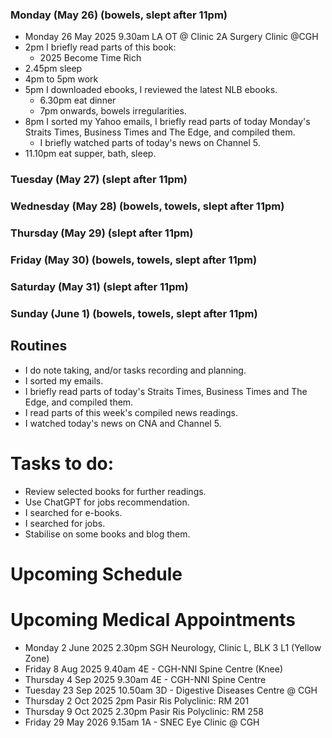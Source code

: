 ### Monday (May 26) (bowels, slept after 11pm)
- Monday 26 May 2025 9.30am LA OT @ Clinic 2A Surgery Clinic @CGH
- 2pm I briefly read parts of this book:
    - 2025 Become Time Rich
- 2.45pm sleep
- 4pm to 5pm work
- 5pm I downloaded ebooks, I reviewed the latest NLB ebooks.
    - 6.30pm eat dinner
    - 7pm onwards, bowels irregularities.
- 8pm I sorted my Yahoo emails, I briefly read parts of today Monday's Straits Times, Business Times and The Edge, and compiled them.
    - I briefly watched parts of today's news on Channel 5.
- 11.10pm eat supper, bath, sleep.

### Tuesday (May 27) (slept after 11pm)


### Wednesday (May 28) (bowels, towels, slept after 11pm)


### Thursday (May 29) (slept after 11pm)


### Friday (May 30) (bowels, towels, slept after 11pm)


### Saturday (May 31) (slept after 11pm)


### Sunday (June 1) (bowels, towels, slept after 11pm)



## Routines
- I do note taking, and/or tasks recording and planning.
- I sorted my emails.
- I briefly read parts of today's Straits Times, Business Times and The Edge, and compiled them.
- I read parts of this week's compiled news readings.
- I watched today's news on CNA and Channel 5.

# Tasks to do:
- Review selected books for further readings.
- Use ChatGPT for jobs recommendation.
- I searched for e-books.
- I searched for jobs.
- Stabilise on some books and blog them.

# Upcoming Schedule

# Upcoming Medical Appointments
- Monday 2 June 2025 2.30pm SGH Neurology, Clinic L, BLK 3 L1 (Yellow Zone)
- Friday 8 Aug 2025 9.40am 4E - CGH-NNI Spine Centre (Knee)
- Thursday 4 Sep 2025 9.30am 4E - CGH-NNI Spine Centre
- Tuesday 23 Sep 2025 10.50am 3D - Digestive Diseases Centre @ CGH
- Thursday 2 Oct 2025 2pm Pasir Ris Polyclinic: RM 201
- Thursday 9 Oct 2025 2.30pm Pasir Ris Polyclinic: RM 258
- Friday 29 May 2026 9.15am 1A - SNEC Eye Clinic @ CGH
